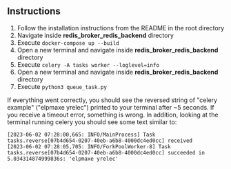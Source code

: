 ## Instructions
1. Follow the installation instructions from the README in the root directory
1. Navigate inside **redis_broker_redis_backend** directory
1. Execute `docker-compose up --build`
1. Open a new terminal and navigate inside **redis_broker_redis_backend** directory
1. Execute `celery -A tasks worker --loglevel=info`
1. Open a new terminal and navigate inside **redis_broker_redis_backend** directory
1. Execute `python3 queue_task.py`

If everything went correctly, you should see the reversed string of "celery example" ("elpmaxe yrelec") printed to your terminal after ~5 seconds. If you receive a timeout error, something is wrong. In addition, looking at the terminal running celery you should see some text similar to: 
```
[2023-06-02 07:28:00,665: INFO/MainProcess] Task tasks.reverse[07b4d654-0207-40eb-a6b8-4000dc4ed0cc] received
[2023-06-02 07:28:05,705: INFO/ForkPoolWorker-8] Task tasks.reverse[07b4d654-0207-40eb-a6b8-4000dc4ed0cc] succeeded in 5.034314874999836s: 'elpmaxe yrelec'
```

